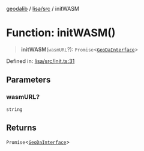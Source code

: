 [geodalib](../../../modules.md) / [lisa/src](../index.md) / initWASM

# Function: initWASM()

> **initWASM**(`wasmURL`?): `Promise`\<[`GeoDaInterface`](../../../core/src/interfaces/GeoDaInterface.md)\>

Defined in: [lisa/src/init.ts:31](https://github.com/GeoDaCenter/geoda-lib/blob/246bf05338fdf79294f778f8829940c18b17a0f8/js/packages/lisa/src/init.ts#L31)

## Parameters

### wasmURL?

`string`

## Returns

`Promise`\<[`GeoDaInterface`](../../../core/src/interfaces/GeoDaInterface.md)\>
